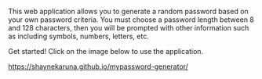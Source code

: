 This web application allows you to generate a random password based on your own password criteria. You must choose a password length between 8 and 128 characters, then you will be prompted with other information such as including symbols, numbers, letters, etc.

Get started! Click on the image below to use the application.

https://shaynekaruna.github.io/mypassword-generator/
